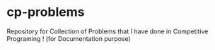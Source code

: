 # cp-problems
Repository for Collection of Problems that I have done in Competitive Programing !  (for Documentation purpose)

